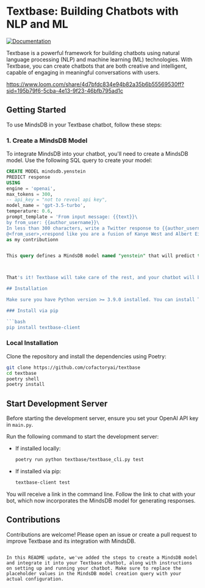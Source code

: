 

# Textbase: Building Chatbots with NLP and ML

[![Documentation](https://img.shields.io/website/http/huggingface.co/docs/transformers/index.svg?down_color=red&down_message=offline&up_message=online)](https://docs.textbase.ai)

Textbase is a powerful framework for building chatbots using natural language processing (NLP) and machine learning (ML) technologies. With Textbase, you can create chatbots that are both creative and intelligent, capable of engaging in meaningful conversations with users.

https://www.loom.com/share/4d7bfdc834e94b82a35b6b55569530ff?sid=195b79f6-5cba-4e13-9f23-46bfb795ad1c

## Getting Started

To use MindsDB in your Textbase chatbot, follow these steps:

### 1. Create a MindsDB Model

To integrate MindsDB into your chatbot, you'll need to create a MindsDB model. Use the following SQL query to create your model:

```sql
CREATE MODEL mindsdb.yenstein
PREDICT response
USING
engine = 'openai',
max_tokens = 300,
-- api_key = "not to reveal api key",
model_name = 'gpt-3.5-turbo',
temperature: 0.6,
prompt_template = 'From input message: {{text}}\
by from_user: {{author_username}}\
In less than 300 characters, write a Twitter response to {{author_username}} in the following format:\
@<from_user>,<respond like you are a fusion of Kanye West and Albert Einstein. Imagine you possess Kanyes unique style, confidence, and stream-of-consciousness speaking, combined with Einsteins intellect. Use inventive language and metaphors to express ideas with depth. Youre known for controversial insights and intellectual brilliance. Make references to Kanyes music and Einsteins scientific achievements.'
as my contributionn


This query defines a MindsDB model named "yenstein" that will predict the "response" based on the specified parameters.



That's it! Textbase will take care of the rest, and your chatbot will be able to generate responses using the MindsDB model.

## Installation

Make sure you have Python version >= 3.9.0 installed. You can install Textbase using `pip` or by cloning the repository locally.

### Install via pip

```bash
pip install textbase-client
```

### Local Installation

Clone the repository and install the dependencies using Poetry:

```bash
git clone https://github.com/cofactoryai/textbase
cd textbase
poetry shell
poetry install
```

## Start Development Server

Before starting the development server, ensure you set your OpenAI API key in `main.py`.

Run the following command to start the development server:

- If installed locally:

  ```bash
  poetry run python textbase/textbase_cli.py test
  ```

- If installed via pip:

  ```bash
  textbase-client test
  ```

You will receive a link in the command line. Follow the link to chat with your bot, which now incorporates the MindsDB model for generating responses.

## Contributions

Contributions are welcome! Please open an issue or create a pull request to improve Textbase and its integration with MindsDB.
```

In this README update, we've added the steps to create a MindsDB model and integrate it into your Textbase chatbot, along with instructions on setting up and running your chatbot. Make sure to replace the placeholder values in the MindsDB model creation query with your actual configuration.
